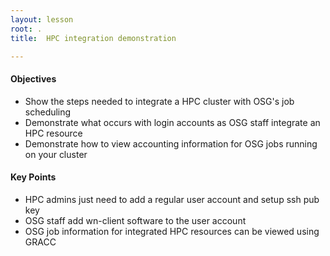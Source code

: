 ```yaml
---
layout: lesson
root: .
title:  HPC integration demonstration

---
```

<div class="objectives" markdown="1">

#### Objectives
* Show the steps needed to integrate a HPC cluster with OSG's job scheduling
* Demonstrate what occurs with login accounts as OSG staff integrate an HPC resource
* Demonstrate how to view accounting information for OSG jobs running on your cluster
</div>

#### Key Points
* HPC admins just need to add a regular user account and setup ssh pub key
* OSG staff add wn-client software to the user account 
* OSG job information for integrated HPC resources can be viewed using GRACC


</div>

